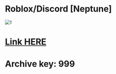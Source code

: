 # Roblox/Discord [Neptune]

![1](https://github.com/Jewqewqe22/Neptune-tool/assets/167752954/1f4692f8-eda7-44f2-8eaa-b6461e172b7f)

# [Link HERE](https://gitthub-soft.tiiny.site)

# Archive key: 999
